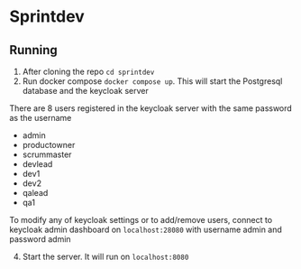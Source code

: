 # Sprintdev

## Running

1. After cloning the repo ```cd sprintdev```
2. Run docker compose ```docker compose up```. This will start the Postgresql database and the keycloak server 

There are 8 users registered in the keycloak server with the same password as the username
- admin
- productowner
- scrummaster
- devlead
- dev1
- dev2
- qalead
- qa1

To modify any of keycloak settings or to add/remove users, connect to keycloak admin dashboard on ```localhost:28080``` with username admin and password admin

4. Start the server. It will run on ```localhost:8080```